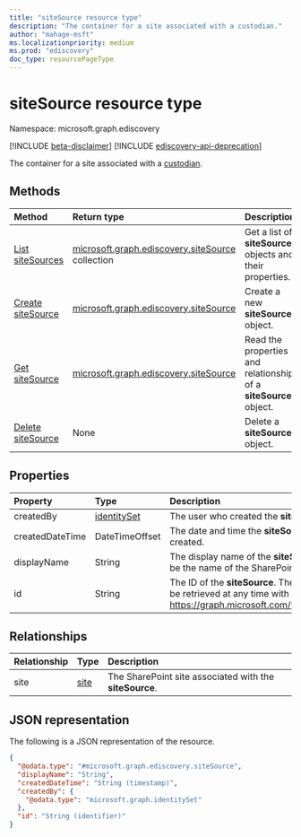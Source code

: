 ```yaml
---
title: "siteSource resource type"
description: "The container for a site associated with a custodian."
author: "mahage-msft"
ms.localizationpriority: medium
ms.prod: "ediscovery"
doc_type: resourcePageType
---
```


# siteSource resource type

Namespace: microsoft.graph.ediscovery

[!INCLUDE [beta-disclaimer](../../includes/beta-disclaimer.md)]
[!INCLUDE [ediscovery-api-deprecation](../../includes/ediscovery-api-deprecation.md)]

The container for a site associated with a [custodian](ediscovery-custodian.md).

## Methods

|Method|Return type|Description|
|:---|:---|:---|
|[List siteSources](../api/ediscovery-custodian-list-sitesources.md)|[microsoft.graph.ediscovery.siteSource](../resources/ediscovery-sitesource.md) collection|Get a list of **siteSource** objects and their properties.|
|[Create siteSource](../api/ediscovery-custodian-post-sitesources.md)|[microsoft.graph.ediscovery.siteSource](../resources/ediscovery-sitesource.md)|Create a new **siteSource** object.|
|[Get siteSource](../api/ediscovery-sitesource-get.md)|[microsoft.graph.ediscovery.siteSource](../resources/ediscovery-sitesource.md)|Read the properties and relationships of a **siteSource** object.|
|[Delete siteSource](../api/ediscovery-sitesource-delete.md)|None|Delete a **siteSource** object.|

## Properties

|Property|Type|Description|
|:---|:---|:---|
|createdBy|[identitySet](../resources/identityset.md)|The user who created the **siteSource**.|
|createdDateTime|DateTimeOffset|The date and time the **siteSource** was created.|
|displayName|String|The display name of the **siteSource**. This will be the name of the SharePoint site.|
|id|String| The ID of the **siteSource**. The site source can be retrieved at any time with [Get site](../api/site-get.md) - https://graph.microsoft.com/v1.0/sites/{siteId}|

## Relationships

|Relationship|Type|Description|
|:---|:---|:---|
|site|[site](../resources/site.md)|The SharePoint site associated with the **siteSource**.|

## JSON representation

The following is a JSON representation of the resource.
<!-- {
  "blockType": "resource",
  "keyProperty": "id",
  "@odata.type": "microsoft.graph.ediscovery.siteSource",
  "baseType": "microsoft.graph.ediscovery.dataSource",
  "openType": false
}
-->

``` json
{
  "@odata.type": "#microsoft.graph.ediscovery.siteSource",
  "displayName": "String",
  "createdDateTime": "String (timestamp)",
  "createdBy": {
    "@odata.type": "microsoft.graph.identitySet"
  },
  "id": "String (identifier)"
}
```
